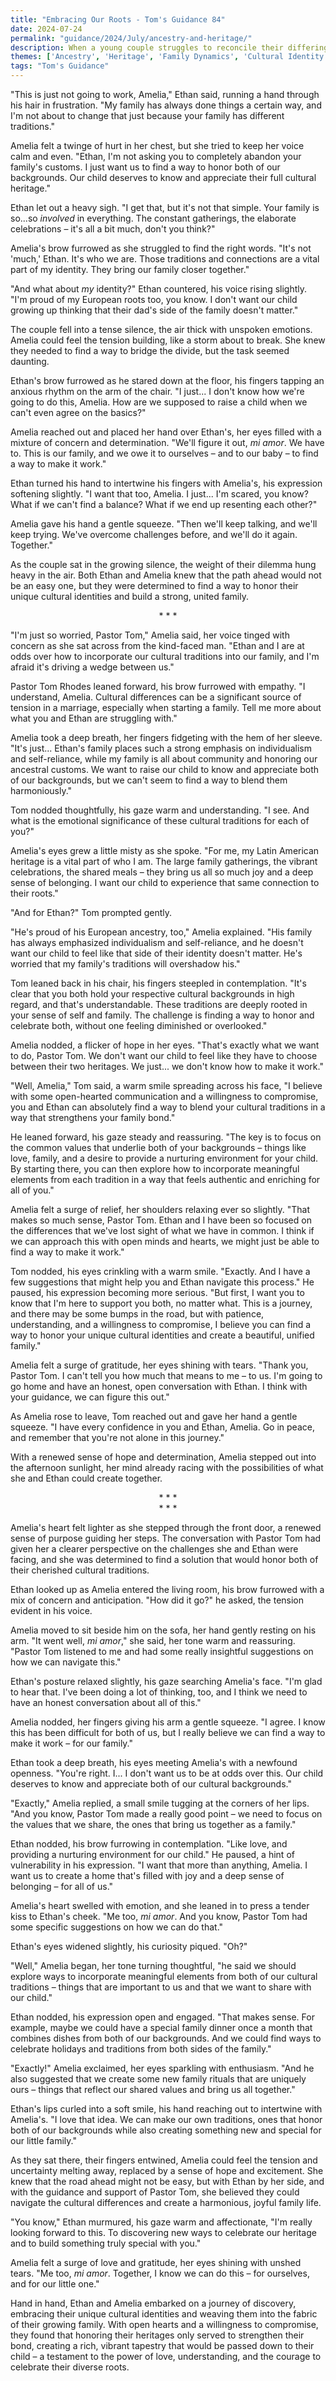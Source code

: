 ```yaml
---
title: "Embracing Our Roots - Tom's Guidance 84"
date: 2024-07-24
permalink: "guidance/2024/July/ancestry-and-heritage/"
description: When a young couple struggles to reconcile their differing cultural backgrounds and family traditions, they seek guidance from Pastor Tom Rhodes to help them find common ground and honor their unique heritages within their marriage.
themes: ['Ancestry', 'Heritage', 'Family Dynamics', 'Cultural Identity', 'Pastoral Guidance']
tags: "Tom's Guidance"
---
```

"This is just not going to work, Amelia," Ethan said, running a hand through his hair in frustration. "My family has always done things a certain way, and I'm not about to change that just because your family has different traditions."

Amelia felt a twinge of hurt in her chest, but she tried to keep her voice calm and even. "Ethan, I'm not asking you to completely abandon your family's customs. I just want us to find a way to honor both of our backgrounds. Our child deserves to know and appreciate their full cultural heritage."

Ethan let out a heavy sigh. "I get that, but it's not that simple. Your family is so...so _involved_ in everything. The constant gatherings, the elaborate celebrations – it's all a bit much, don't you think?"

Amelia's brow furrowed as she struggled to find the right words. "It's not 'much,' Ethan. It's who we are. Those traditions and connections are a vital part of my identity. They bring our family closer together."

"And what about _my_ identity?" Ethan countered, his voice rising slightly. "I'm proud of my European roots too, you know. I don't want our child growing up thinking that their dad's side of the family doesn't matter."

The couple fell into a tense silence, the air thick with unspoken emotions. Amelia could feel the tension building, like a storm about to break. She knew they needed to find a way to bridge the divide, but the task seemed daunting.

Ethan's brow furrowed as he stared down at the floor, his fingers tapping an anxious rhythm on the arm of the chair. "I just... I don't know how we're going to do this, Amelia. How are we supposed to raise a child when we can't even agree on the basics?"

Amelia reached out and placed her hand over Ethan's, her eyes filled with a mixture of concern and determination. "We'll figure it out, _mi amor_. We have to. This is our family, and we owe it to ourselves – and to our baby – to find a way to make it work."

Ethan turned his hand to intertwine his fingers with Amelia's, his expression softening slightly. "I want that too, Amelia. I just... I'm scared, you know? What if we can't find a balance? What if we end up resenting each other?"

Amelia gave his hand a gentle squeeze. "Then we'll keep talking, and we'll keep trying. We've overcome challenges before, and we'll do it again. Together."

As the couple sat in the growing silence, the weight of their dilemma hung heavy in the air. Both Ethan and Amelia knew that the path ahead would not be an easy one, but they were determined to find a way to honor their unique cultural identities and build a strong, united family.

<center>* * *</center>

"I'm just so worried, Pastor Tom," Amelia said, her voice tinged with concern as she sat across from the kind-faced man. "Ethan and I are at odds over how to incorporate our cultural traditions into our family, and I'm afraid it's driving a wedge between us."

Pastor Tom Rhodes leaned forward, his brow furrowed with empathy. "I understand, Amelia. Cultural differences can be a significant source of tension in a marriage, especially when starting a family. Tell me more about what you and Ethan are struggling with."

Amelia took a deep breath, her fingers fidgeting with the hem of her sleeve. "It's just... Ethan's family places such a strong emphasis on individualism and self-reliance, while my family is all about community and honoring our ancestral customs. We want to raise our child to know and appreciate both of our backgrounds, but we can't seem to find a way to blend them harmoniously."

Tom nodded thoughtfully, his gaze warm and understanding. "I see. And what is the emotional significance of these cultural traditions for each of you?"

Amelia's eyes grew a little misty as she spoke. "For me, my Latin American heritage is a vital part of who I am. The large family gatherings, the vibrant celebrations, the shared meals – they bring us all so much joy and a deep sense of belonging. I want our child to experience that same connection to their roots."

"And for Ethan?" Tom prompted gently.

"He's proud of his European ancestry, too," Amelia explained. "His family has always emphasized individualism and self-reliance, and he doesn't want our child to feel like that side of their identity doesn't matter. He's worried that my family's traditions will overshadow his."

Tom leaned back in his chair, his fingers steepled in contemplation. "It's clear that you both hold your respective cultural backgrounds in high regard, and that's understandable. These traditions are deeply rooted in your sense of self and family. The challenge is finding a way to honor and celebrate both, without one feeling diminished or overlooked."

Amelia nodded, a flicker of hope in her eyes. "That's exactly what we want to do, Pastor Tom. We don't want our child to feel like they have to choose between their two heritages. We just... we don't know how to make it work."

"Well, Amelia," Tom said, a warm smile spreading across his face, "I believe with some open-hearted communication and a willingness to compromise, you and Ethan can absolutely find a way to blend your cultural traditions in a way that strengthens your family bond."

He leaned forward, his gaze steady and reassuring. "The key is to focus on the common values that underlie both of your backgrounds – things like love, family, and a desire to provide a nurturing environment for your child. By starting there, you can then explore how to incorporate meaningful elements from each tradition in a way that feels authentic and enriching for all of you."

Amelia felt a surge of relief, her shoulders relaxing ever so slightly. "That makes so much sense, Pastor Tom. Ethan and I have been so focused on the differences that we've lost sight of what we have in common. I think if we can approach this with open minds and hearts, we might just be able to find a way to make it work."

Tom nodded, his eyes crinkling with a warm smile. "Exactly. And I have a few suggestions that might help you and Ethan navigate this process." He paused, his expression becoming more serious. "But first, I want you to know that I'm here to support you both, no matter what. This is a journey, and there may be some bumps in the road, but with patience, understanding, and a willingness to compromise, I believe you can find a way to honor your unique cultural identities and create a beautiful, unified family."

Amelia felt a surge of gratitude, her eyes shining with tears. "Thank you, Pastor Tom. I can't tell you how much that means to me – to us. I'm going to go home and have an honest, open conversation with Ethan. I think with your guidance, we can figure this out."

As Amelia rose to leave, Tom reached out and gave her hand a gentle squeeze. "I have every confidence in you and Ethan, Amelia. Go in peace, and remember that you're not alone in this journey."

With a renewed sense of hope and determination, Amelia stepped out into the afternoon sunlight, her mind already racing with the possibilities of what she and Ethan could create together.

<center>* * *</center>

<center>* * *</center>

Amelia's heart felt lighter as she stepped through the front door, a renewed sense of purpose guiding her steps. The conversation with Pastor Tom had given her a clearer perspective on the challenges she and Ethan were facing, and she was determined to find a solution that would honor both of their cherished cultural traditions.

Ethan looked up as Amelia entered the living room, his brow furrowed with a mix of concern and anticipation. "How did it go?" he asked, the tension evident in his voice.

Amelia moved to sit beside him on the sofa, her hand gently resting on his arm. "It went well, _mi amor_," she said, her tone warm and reassuring. "Pastor Tom listened to me and had some really insightful suggestions on how we can navigate this."

Ethan's posture relaxed slightly, his gaze searching Amelia's face. "I'm glad to hear that. I've been doing a lot of thinking, too, and I think we need to have an honest conversation about all of this."

Amelia nodded, her fingers giving his arm a gentle squeeze. "I agree. I know this has been difficult for both of us, but I really believe we can find a way to make it work – for our family."

Ethan took a deep breath, his eyes meeting Amelia's with a newfound openness. "You're right. I... I don't want us to be at odds over this. Our child deserves to know and appreciate both of our cultural backgrounds."

"Exactly," Amelia replied, a small smile tugging at the corners of her lips. "And you know, Pastor Tom made a really good point – we need to focus on the values that we share, the ones that bring us together as a family."

Ethan nodded, his brow furrowing in contemplation. "Like love, and providing a nurturing environment for our child." He paused, a hint of vulnerability in his expression. "I want that more than anything, Amelia. I want us to create a home that's filled with joy and a deep sense of belonging – for all of us."

Amelia's heart swelled with emotion, and she leaned in to press a tender kiss to Ethan's cheek. "Me too, _mi amor_. And you know, Pastor Tom had some specific suggestions on how we can do that."

Ethan's eyes widened slightly, his curiosity piqued. "Oh?"

"Well," Amelia began, her tone turning thoughtful, "he said we should explore ways to incorporate meaningful elements from both of our cultural traditions – things that are important to us and that we want to share with our child."

Ethan nodded, his expression open and engaged. "That makes sense. For example, maybe we could have a special family dinner once a month that combines dishes from both of our backgrounds. And we could find ways to celebrate holidays and traditions from both sides of the family."

"Exactly!" Amelia exclaimed, her eyes sparkling with enthusiasm. "And he also suggested that we create some new family rituals that are uniquely ours – things that reflect our shared values and bring us all together."

Ethan's lips curled into a soft smile, his hand reaching out to intertwine with Amelia's. "I love that idea. We can make our own traditions, ones that honor both of our backgrounds while also creating something new and special for our little family."

As they sat there, their fingers entwined, Amelia could feel the tension and uncertainty melting away, replaced by a sense of hope and excitement. She knew that the road ahead might not be easy, but with Ethan by her side, and with the guidance and support of Pastor Tom, she believed they could navigate the cultural differences and create a harmonious, joyful family life.

"You know," Ethan murmured, his gaze warm and affectionate, "I'm really looking forward to this. To discovering new ways to celebrate our heritage and to build something truly special with you."

Amelia felt a surge of love and gratitude, her eyes shining with unshed tears. "Me too, _mi amor_. Together, I know we can do this – for ourselves, and for our little one."

Hand in hand, Ethan and Amelia embarked on a journey of discovery, embracing their unique cultural identities and weaving them into the fabric of their growing family. With open hearts and a willingness to compromise, they found that honoring their heritages only served to strengthen their bond, creating a rich, vibrant tapestry that would be passed down to their child – a testament to the power of love, understanding, and the courage to celebrate their diverse roots.

